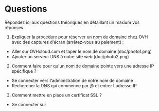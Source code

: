 # Questions

Répondez ici aux questions théoriques en détaillant un maxium vos réponses :

1) Expliquer la procédure pour réserver un nom de domaine chez OVH avec des captures d'écran (arrêtez-vous au paiement) :

- Aller sur OVHcloud.com et taper le nom de domaine (doc/photo1.png)
- Ajouter un serveur DNS à notre site web (doc/photo2.png)

2. Comment faire pour qu'un nom de domaine pointe vers une adresse IP spécifique ?

- Se connecter vers l'administration de notre nom de domaine
- Rechercher la DNS qui commence par @ et entrer l'adresse IP

3. Comment mettre en place un certificat SSL ?

- Se connecter sur 